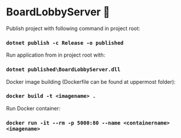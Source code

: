 # BoardLobbyServer :rocket:

Publish project with following command in project root:
### ` dotnet publish -c Release -o published `

Run application from in project root with:
### ` dotnet published\BoardLobbyServer.dll `

Docker image building (Dockerfile can be found at uppermost folder):
### ` docker build -t <imagename> . `

Run Docker container:
### ` docker run -it --rm -p 5000:80 --name <containername> <imagename> `
